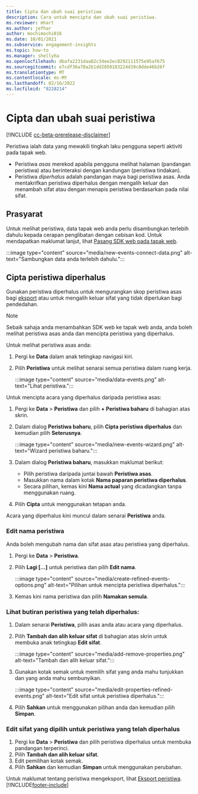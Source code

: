 ```yaml
---
title: Cipta dan ubah suai peristiwa
description: Cara untuk mencipta dan ubah suai peristiwa.
ms.reviewer: mhart
ms.author: jefhar
author: mochimochi016
ms.date: 10/01/2021
ms.subservice: engagement-insights
ms.topic: how-to
ms.manager: shellyha
ms.openlocfilehash: dbafa2231daa82c34ee2ec8292111575e95af675
ms.sourcegitcommit: e7cdf36a78a2b1dd2850183224d39c8dde46b26f
ms.translationtype: MT
ms.contentlocale: ms-MY
ms.lasthandoff: 02/16/2022
ms.locfileid: "8228214"
---
```

# <a name="create-and-modify-events"></a>Cipta dan ubah suai peristiwa

[!INCLUDE [cc-beta-prerelease-disclaimer](includes/cc-beta-prerelease-disclaimer.md)]

Peristiwa ialah data yang mewakili tingkah laku pengguna seperti aktiviti pada tapak web.

- Peristiwa *asas* merekod apabila pengguna melihat halaman (pandangan peristiwa) atau berinteraksi dengan kandungan (peristiwa tindakan).
- Peristiwa *diperhalus* adalah pandangan maya bagi peristiwa asas. Anda mentakrifkan peristiwa diperhalus dengan mengalih keluar dan menambah sifat atau dengan menapis peristiwa berdasarkan pada nilai sifat.

## <a name="prerequisites"></a>Prasyarat

Untuk melihat peristiwa, data tapak web anda perlu disambungkan terlebih dahulu kepada cerapan penglibatan dengan cebisan kod. Untuk mendapatkan maklumat lanjut, lihat [Pasang SDK web pada tapak web](instrument-website.md).

 :::image type="content" source="media/new-events-connect-data.png" alt-text="Sambungkan data anda terlebih dahulu.":::

## <a name="create-refined-events"></a>Cipta peristiwa diperhalus

Gunakan peristiwa diperhalus untuk mengurangkan skop peristiwa asas bagi [eksport](export-events.md) atau untuk mengalih keluar sifat yang tidak diperlukan bagi pendedahan.

> [!NOTE]
> Sebaik sahaja anda menambahkan SDK web ke tapak web anda, anda boleh melihat peristiwa asas anda dan mencipta peristiwa yang diperhalus. 

Untuk melihat peristiwa asas anda:

1. Pergi ke **Data** dalam anak tetingkap navigasi kiri.

1. Pilih **Peristiwa** untuk melihat senarai semua peristiwa dalam ruang kerja.

    :::image type="content" source="media/data-events.png" alt-text="Lihat peristiwa.":::

Untuk mencipta acara yang diperhalus daripada peristiwa asas: 

1. Pergi ke **Data** > **Peristiwa** dan pilih **+ Peristiwa baharu** di bahagian atas skrin.

1. Dalam dialog **Peristiwa baharu**, pilih **Cipta peristiwa diperhalus** dan kemudian pilih **Seterusnya**.
   
     :::image type="content" source="media/new-events-wizard.png" alt-text="Wizard peristiwa baharu.":::
     
1. Dalam dialog **Peristiwa baharu**, masukkan maklumat berikut:

   - Pilih peristiwa daripada juntai bawah **Peristiwa asas**.
   - Masukkan nama dalam kotak **Nama paparan peristiwa diperhalus**.
   - Secara pilihan, kemas kini **Nama actual** yang dicadangkan tanpa menggunakan ruang.

1. Pilih **Cipta** untuk menggunakan tetapan anda.

Acara yang diperhalus kini muncul dalam senarai **Peristiwa** anda.

### <a name="edit-event-name"></a>Edit nama peristiwa

Anda boleh mengubah nama dan sifat asas atau peristiwa yang diperhalus.

1. Pergi ke **Data** > **Peristiwa**. 

1. Pilih **Lagi [...]** untuk peristiwa dan pilih **Edit nama**.
    
     :::image type="content" source="media/create-refined-events-options.png" alt-text="Pilihan untuk mencipta peristiwa diperhalus.":::

3. Kemas kini nama peristiwa dan pilih **Namakan semula**.

### <a name="view-the-details-of-a-refined-event"></a>Lihat butiran peristiwa yang telah diperhalus:

1. Dalam senarai **Peristiwa**, pilih asas anda atau acara yang diperhalus. 

1. Pilih **Tambah dan alih keluar sifat** di bahagian atas skrin untuk membuka anak tetingkap **Edit sifat**. 

     :::image type="content" source="media/add-remove-properties.png" alt-text="Tambah dan alih keluar sifat.":::

1. Gunakan kotak semak untuk memilih sifat yang anda mahu tunjukkan dan yang anda mahu sembunyikan. 

   :::image type="content" source="media/edit-properties-refined-events.png" alt-text="Edit sifat untuk peristiwa diperhalus.":::

1. Pilih **Sahkan** untuk menggunakan pilihan anda dan kemudian pilih **Simpan**.


### <a name="edit-selected-properties-for-a-refined-event"></a>Edit sifat yang dipilih untuk peristiwa yang telah diperhalus

1. Pergi ke **Data** > **Peristiwa** dan pilih peristiwa diperhalus untuk membuka pandangan terperinci.
1. Pilih **Tambah dan alih keluar sifat**. 
1. Edit pemilihan kotak semak.
1. Pilih **Sahkan** dan kemudian **Simpan** untuk menggunakan perubahan.

Untuk maklumat tentang peristiwa mengeksport, lihat [Eksport peristiwa](export-events.md).
[!INCLUDE[footer-include](../includes/footer-banner.md)]
